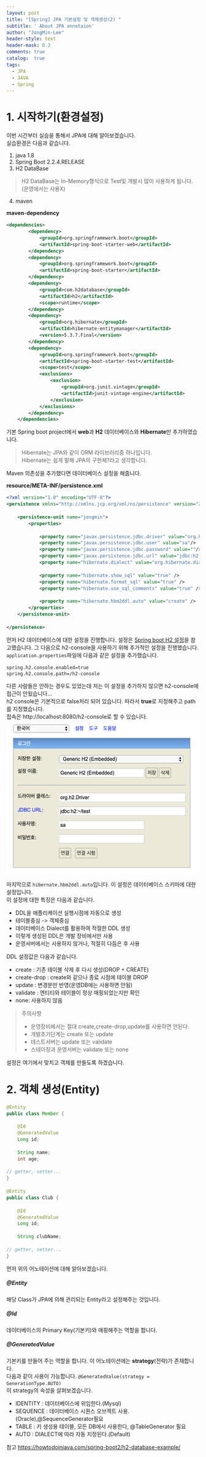 ```yaml
---
layout: post
title: "[Spring] JPA 기본설정 및 객체생성(2) "
subtitle: ' About JPA annotaion'
author: "JongMin-Lee"
header-style: text
header-mask: 0.3
comments: true
catalog:  true
tags:
  - JPA
  - JAVA
  - Spring
---
```


# 1. 시작하기(환경설정)
이번 시간부터 실습을 통해서 JPA에 대해 알아보겠습니다.  
실습환경은 다음과 같습니다.

1. java 1.8
2. Spring Boot 2.2.4.RELEASE
3. H2 DataBase
> H2 DataBase는 In-Memory형식으로 Test및 개발시 많이 사용하게 됩니다.(운영에서는 사용X)
4. maven

**maven-dependency**
```xml
<dependencies>
        <dependency>
            <groupId>org.springframework.boot</groupId>
            <artifactId>spring-boot-starter-web</artifactId>
        </dependency>
        <dependency>
            <groupId>org.springframework.boot</groupId>
            <artifactId>spring-boot-starter</artifactId>
        </dependency>
        <dependency>
            <groupId>com.h2database</groupId>
            <artifactId>h2</artifactId>
            <scope>runtime</scope>
        </dependency>
        <dependency>
            <groupId>org.hibernate</groupId>
            <artifactId>hibernate-entitymanager</artifactId>
            <version>5.3.7.Final</version>
        </dependency>
        <dependency>
            <groupId>org.springframework.boot</groupId>
            <artifactId>spring-boot-starter-test</artifactId>
            <scope>test</scope>
            <exclusions>
                <exclusion>
                    <groupId>org.junit.vintage</groupId>
                    <artifactId>junit-vintage-engine</artifactId>
                </exclusion>
            </exclusions>
        </dependency>
    </dependencies>
```
기본 Spring boot project에서 **web**과 **H2** 데이터베이스와 **Hibernate**만 추가하였습니다.  
> Hibernate는 JPA와 같이 ORM 라이브러리중 하나입니다.  
> Hibernate는 쉽게 말해 JPA의 구현체?라고 생각합니다.

Maven 의존성을 추가했다면 데이터베이스 설정을 해줍니다.  

**resource/META-INF/persistence.xml**
```xml
<?xml version="1.0" encoding="UTF-8"?>
<persistence xmlns="http://xmlns.jcp.org/xml/ns/persistence" version="2.2">

    <persistence-unit name="jongmin">
        <properties>

            <property name="javax.persistence.jdbc.driver" value="org.h2.Driver"/>
            <property name="javax.persistence.jdbc.user" value="sa"/>
            <property name="javax.persistence.jdbc.password" value=""/>
            <property name="javax.persistence.jdbc.url" value="jdbc:h2:~/test"/>
            <property name="hibernate.dialect" value="org.hibernate.dialect.H2Dialect" />

            <property name="hibernate.show_sql" value="true" />
            <property name="hibernate.format_sql" value="true" />
            <property name="hibernate.use_sql_comments" value="true" />

            <property name="hibernate.hbm2ddl.auto" value="create" />
        </properties>
    </persistence-unit>

</persistence>
```
먼저 H2 데이터베이스에 대한 설정을 진행합니다. 설정은 [Spring boot H2 설정](https://www.baeldung.com/spring-boot-h2-database)을 참고했습니다. 그 다음으로 h2-console을 사용하기 위해 추가적인 설정을 진행했습니다. `application.properties`파일에 다음과 같은 설정을 추가했습니다.
```properties
spring.h2.console.enabled=true
spring.h2.console.path=/h2-console
```
다른 사람들은 안하는 경우도 있었는데 저는 이 설정을 추가하지 않으면 h2-console에 접근이 안됬습니다...  
h2 console은 기본적으로 false처리 되어 있습니다. 따라서 **true**로 지정해주고 path를 지정했습니다.  
접속은 http://localhost:8080/h2-console로 할 수 있습니다.
<img src="/img/in-post/jpa_orm/h2-console.png" style="width:600px; height:400px">

마지막으로 `hibernate.hbm2ddl.auto`입니다. 이 설정은 데이터베이스 스키마에 대한 설정입니다.  
이 설정에 대한 특징은 다음과 같습니다.

- DDL을 애플리케이션 실행시점에 자동으로 생성
- 테이블중심 -> 객체중심
- 데이터베이스 Dialect를 활용하여 적절한 DDL 생성
- 이렇게 생성된 DDL은 개발 장비에서만 사용
- 운영서버에서는 사용하지 않거나, 적절히 다듬은 후 사용


DDL 설정값은 다음과 같습니다.

- create : 기존 테이블 삭제 후 다시 생성(DROP + CREATE)
- create-drop : create와 같으나 종료 시점에 테이블 DROP
- update : 변경분만 반영(운영DB에는 사용하면 안됨)
- validate : 엔티티와 테이블이 정상 매핑되었는지만 확인
- none: 사용하지 않음

>주의사항
>- 운영장비에서는 절대 create,create-drop,update를 사용하면 안된다.
>- 개발초기단계는 create 또는 update
>- 테스트서버는 update 또는 validate
>- 스테이징과 운영서버는 validate 또는 none

설정은 여기에서 맞치고 객체를 만들도록 하겠습니다.

# 2. 객체 생성(Entity)
```java
@Entity
public class Member {

    @Id
    @GeneratedValue
    Long id;

    String name;
    int age;

// getter, setter...
}

@Entity
public class Club {

    @Id
    @GeneratedValue
    Long id;

    String clubName;

// getter, setter...
}
```
먼저 위의 어노테이션에 대해 알아보겠습니다.

##### @Entity  
해당 Class가 JPA에 의해 관리되는 Entity라고 설정해주는 것입니다.

##### @Id
데이터베이스의 Primary Key(기본키)와 매핑해주는 역할을 합니다.

##### @GeneratedValue
기본키를 만들어 주는 역할을 합니다. 이 어노테이션에는 **strategy**(전략)가 존재합니다.  
다음과 같이 사용이 가능합니다. `@GeneratedValue(strategy = GenerationType.AUTO)`  
이 strategy의 속성을 살펴보겠습니다.
- IDENTITY : 데이터베이스에 위임한다.(Mysql)
- SEQUENCE : 데이터베이스 시퀀스 오브젝트 사용.(Oracle),@SequenceGenerator필요
- TABLE : 키 생성용 테이블, 모든 DB에서 사용한다, @TableGenerator 필요
- AUTO : DIALECT에 따라 자동 지정된다.(Default)








참고
https://howtodoinjava.com/spring-boot2/h2-database-example/
